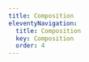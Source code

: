 ```yaml
---
title: Composition
eleventyNavigation:
  title: Composition
  key: Composition
  order: 4
---
```


<!-- This file exists only to create a section heading.
     Its output is deleted by the Eleventy build process. -->
